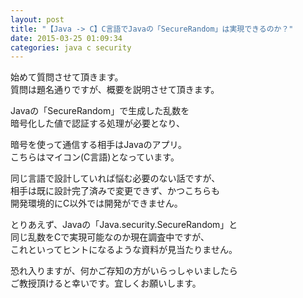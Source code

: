 ```yaml
---
layout: post
title: "【Java -> C】C言語でJavaの「SecureRandom」は実現できるのか？"
date: 2015-03-25 01:09:34
categories: java c security
---
```

<p>始めて質問させて頂きます。<br>
質問は題名通りですが、概要を説明させて頂きます。</p>

<p>Javaの「SecureRandom」で生成した乱数を<br>
暗号化した値で認証する処理が必要となり、</p>

<p>暗号を使って通信する相手はJavaのアプリ。<br>
こちらはマイコン(C言語)となっています。</p>

<p>同じ言語で設計していれば悩む必要のない話ですが、<br>
相手は既に設計完了済みで変更できず、かつこちらも<br>
開発環境的にC以外では開発ができません。</p>

<p>とりあえず、Javaの「Java.security.SecureRandom」と<br>
同じ乱数をCで実現可能なのか現在調査中ですが、<br>
これといってヒントになるような資料が見当たりません。</p>

<p>恐れ入りますが、何かご存知の方がいらっしゃいましたら<br>
ご教授頂けると幸いです。宜しくお願いします。</p>
